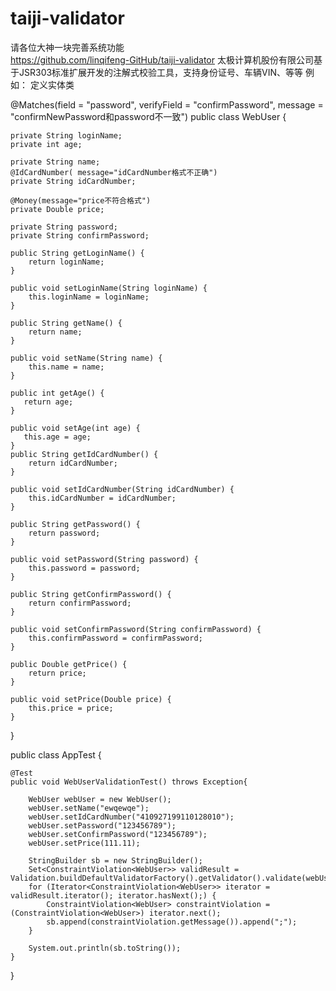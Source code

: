 # taiji-validator
请各位大神一块完善系统功能<br/>
https://github.com/linqifeng-GitHub/taiji-validator
太极计算机股份有限公司基于JSR303标准扩展开发的注解式校验工具，支持身份证号、车辆VIN、等等
例如：
定义实体类

@Matches(field = "password", verifyField = "confirmPassword", message = "confirmNewPassword和password不一致")
public class WebUser {
	
	private String loginName;
	private int age;
	
	private String name;
	@IdCardNumber( message="idCardNumber格式不正确")
	private String idCardNumber;
	
	@Money(message="price不符合格式")
	private Double price;
	
	private String password;
	private String confirmPassword;

	public String getLoginName() {
		return loginName;
	}

	public void setLoginName(String loginName) {
		this.loginName = loginName;
	}

	public String getName() {
		return name;
	}

	public void setName(String name) {
		this.name = name;
	}
	
    public int getAge() {  
       return age;  
    }  
   
    public void setAge(int age) {  
       this.age = age;  
    }
	public String getIdCardNumber() {
		return idCardNumber;
	}

	public void setIdCardNumber(String idCardNumber) {
		this.idCardNumber = idCardNumber;
	}

	public String getPassword() {
		return password;
	}

	public void setPassword(String password) {
		this.password = password;
	}

	public String getConfirmPassword() {
		return confirmPassword;
	}

	public void setConfirmPassword(String confirmPassword) {
		this.confirmPassword = confirmPassword;
	}

	public Double getPrice() {
		return price;
	}

	public void setPrice(Double price) {
		this.price = price;
	}	
}

public class AppTest {

	@Test
	public void WebUserValidationTest() throws Exception{
	
		WebUser webUser = new WebUser();
		webUser.setName("ewqewqe");
		webUser.setIdCardNumber("410927199110128010");
		webUser.setPassword("123456789");
		webUser.setConfirmPassword("123456789");
		webUser.setPrice(111.11);
		
		StringBuilder sb = new StringBuilder();
		Set<ConstraintViolation<WebUser>> validResult = Validation.buildDefaultValidatorFactory().getValidator().validate(webUser);
		for (Iterator<ConstraintViolation<WebUser>> iterator = validResult.iterator(); iterator.hasNext();) {
			ConstraintViolation<WebUser> constraintViolation = (ConstraintViolation<WebUser>) iterator.next();
			sb.append(constraintViolation.getMessage()).append(";");
		}
		
		System.out.println(sb.toString());
	}
}
